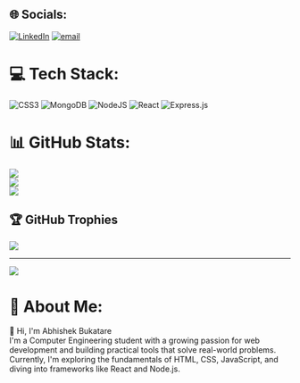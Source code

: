 ## 🌐 Socials:
[![LinkedIn](https://img.shields.io/badge/LinkedIn-%230077B5.svg?logo=linkedin&logoColor=white)](https://linkedin.com/in/abhishekbukatare) [![email](https://img.shields.io/badge/Email-D14836?logo=gmail&logoColor=white)](mailto:abhishekbuktare35@gmail.com) 

# 💻 Tech Stack:
![CSS3](https://img.shields.io/badge/css3-%231572B6.svg?style=for-the-badge&logo=css3&logoColor=white) ![MongoDB](https://img.shields.io/badge/MongoDB-%234ea94b.svg?style=for-the-badge&logo=mongodb&logoColor=white) ![NodeJS](https://img.shields.io/badge/node.js-6DA55F?style=for-the-badge&logo=node.js&logoColor=white) ![React](https://img.shields.io/badge/react-%2320232a.svg?style=for-the-badge&logo=react&logoColor=%2361DAFB) ![Express.js](https://img.shields.io/badge/express.js-%23404d59.svg?style=for-the-badge&logo=express&logoColor=%2361DAFB)
# 📊 GitHub Stats:
![](https://github-readme-stats.vercel.app/api?username=abhisk0de&theme=dark&hide_border=false&include_all_commits=false&count_private=false)<br/>
![](https://nirzak-streak-stats.vercel.app/?user=abhisk0de&theme=dark&hide_border=false)<br/>
![](https://github-readme-stats.vercel.app/api/top-langs/?username=abhisk0de&theme=dark&hide_border=false&include_all_commits=false&count_private=false&layout=compact)

## 🏆 GitHub Trophies
![](https://github-profile-trophy.vercel.app/?username=abhisk0de&theme=onedark&no-frame=true&no-bg=false&margin-w=4)

---
[![](https://visitcount.itsvg.in/api?id=abhisk0de&icon=0&color=0)](https://visitcount.itsvg.in)

# 💫 About Me:
👋 Hi, I'm Abhishek Bukatare<br>I'm a Computer Engineering student with a growing passion for web development and building practical tools that solve real-world problems. Currently, I'm exploring the fundamentals of HTML, CSS, JavaScript, and diving into frameworks like React and Node.js.

